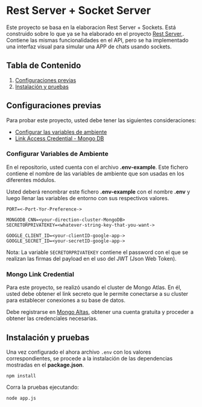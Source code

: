 # Rest Server + Socket Server

Este proyecto se basa en la elaboracion Rest Server + Sockets. Está construido sobre lo que ya se ha elaborado en el proyecto [Rest Server,](https://github.com/czambr/rest-server-back.git). Contiene las mismas funcionalidades en el API, pero se ha implementado una interfaz visual para simular una APP de chats usando sockets.

## Tabla de Contenido
1. [Configuraciones previas](#configuraciones-previas)
2. [Instalación y pruebas](#instalación-y-pruebas)


## Configuraciones previas
Para probar este proyecto, usted debe tener las siguientes consideraciones:

-   [Configurar las variables de ambiente](#configurar-variables-de-ambiente)
-   [Link Access Credential - Mongo DB](#mongo-link-credential)

### Configurar Variables de Ambiente    
En el repositorio, usted cuenta con el archivo **.env-example**. Este fichero contiene el nombre de las variables de ambiente que son usadas en los diferentes módulos.

Usted deberá renombrar este fichero **.env-example** con el nombre **.env** y luego llenar las variables de entorno con sus respectivos valores.

```
PORT=<-Port-Yor-Preference->

MONGODB_CNN=<your-direction-cluster-MongoDB>
SECRETORPRIVATEKEY=<whatever-string-key-that-you-want->

GOOGLE_CLIENT_ID=<your-clientID-google-app->
GOOGLE_SECRET_ID=<your-secretID-google-app->

```

Nota: La variable `SECRETORPRIVATEKEY` contiene el password con el que se realizan las firmas del payload en el uso del JWT (Json Web Token).

### Mongo Link Credential
Para este proyecto, se realizó usando el cluster de Mongo Atlas. En él, usted debe obtener el link secreto que le permite conectarse a su cluster para establecer conexiones a su base de datos. 

Debe registrarse en [Mongo Altas](https://www.mongodb.com/es/atlas/database), obtener una cuenta gratuita y proceder a obtener las credenciales necesarias.

## Instalación y pruebas
Una vez configurado el ahora archivo `.env` con los valores correspondientes, se procede a la instalación de las dependencias mostradas en el **package.json**.

```
npm install
```

Corra la pruebas ejecutando:

```
node app.js
```
